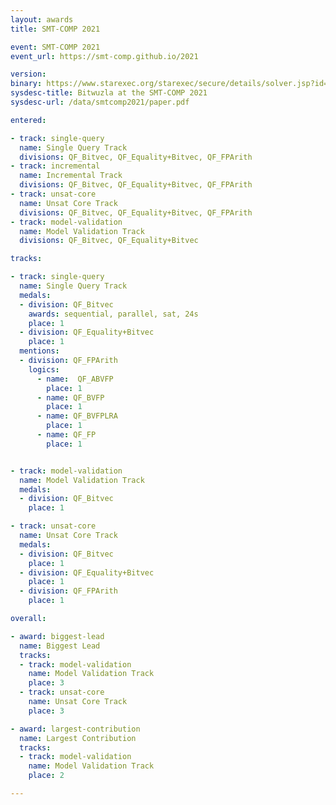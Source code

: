 ```yaml
---
layout: awards
title: SMT-COMP 2021

event: SMT-COMP 2021
event_url: https://smt-comp.github.io/2021

version:
binary: https://www.starexec.org/starexec/secure/details/solver.jsp?id=33469
sysdesc-title: Bitwuzla at the SMT-COMP 2021
sysdesc-url: /data/smtcomp2021/paper.pdf

entered:

- track: single-query
  name: Single Query Track
  divisions: QF_Bitvec, QF_Equality+Bitvec, QF_FPArith
- track: incremental
  name: Incremental Track
  divisions: QF_Bitvec, QF_Equality+Bitvec, QF_FPArith
- track: unsat-core
  name: Unsat Core Track
  divisions: QF_Bitvec, QF_Equality+Bitvec, QF_FPArith
- track: model-validation
  name: Model Validation Track
  divisions: QF_Bitvec, QF_Equality+Bitvec

tracks:

- track: single-query
  name: Single Query Track
  medals:
  - division: QF_Bitvec
    awards: sequential, parallel, sat, 24s
    place: 1
  - division: QF_Equality+Bitvec
    place: 1
  mentions:
  - division: QF_FPArith
    logics:
      - name:  QF_ABVFP
        place: 1
      - name: QF_BVFP
        place: 1
      - name: QF_BVFPLRA
        place: 1
      - name: QF_FP
        place: 1


- track: model-validation
  name: Model Validation Track
  medals:
  - division: QF_Bitvec
    place: 1

- track: unsat-core
  name: Unsat Core Track
  medals:
  - division: QF_Bitvec
    place: 1
  - division: QF_Equality+Bitvec
    place: 1
  - division: QF_FPArith
    place: 1

overall:

- award: biggest-lead
  name: Biggest Lead
  tracks:
  - track: model-validation
    name: Model Validation Track
    place: 3
  - track: unsat-core
    name: Unsat Core Track
    place: 3

- award: largest-contribution
  name: Largest Contribution
  tracks:
  - track: model-validation
    name: Model Validation Track
    place: 2

---
```

